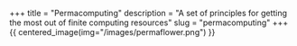 +++
title = "Permacomputing"
description = "A set of principles for getting the most out of finite computing resources"
slug = "permacomputing"
+++
{{ centered_image(img="/images/permaflower.png") }}